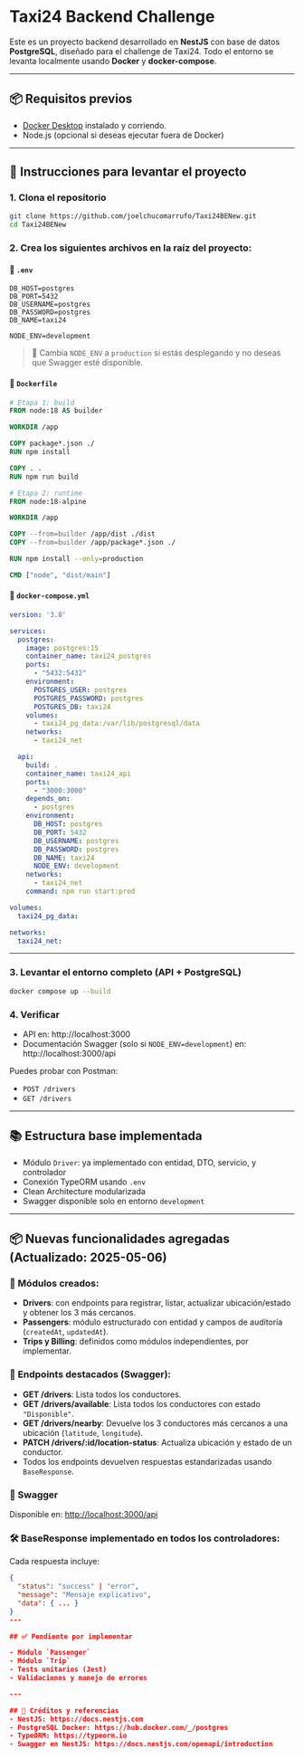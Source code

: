# Taxi24 Backend Challenge

Este es un proyecto backend desarrollado en **NestJS** con base de datos **PostgreSQL**, diseñado para el challenge de Taxi24. Todo el entorno se levanta localmente usando **Docker** y **docker-compose**.

---

## 📦 Requisitos previos

- [Docker Desktop](https://www.docker.com/products/docker-desktop/) instalado y corriendo.
- Node.js (opcional si deseas ejecutar fuera de Docker)

---

## 🚀 Instrucciones para levantar el proyecto

### 1. Clona el repositorio
```bash
git clone https://github.com/joelchucomarrufo/Taxi24BENew.git
cd Taxi24BENew
```

### 2. Crea los siguientes archivos en la raíz del proyecto:

#### 📄 `.env`
```env
DB_HOST=postgres
DB_PORT=5432
DB_USERNAME=postgres
DB_PASSWORD=postgres
DB_NAME=taxi24

NODE_ENV=development
```

> 📝 Cambia `NODE_ENV` a `production` si estás desplegando y no deseas que Swagger esté disponible.

#### 🐳 `Dockerfile`
```Dockerfile
# Etapa 1: build
FROM node:18 AS builder

WORKDIR /app

COPY package*.json ./
RUN npm install

COPY . .
RUN npm run build

# Etapa 2: runtime
FROM node:18-alpine

WORKDIR /app

COPY --from=builder /app/dist ./dist
COPY --from=builder /app/package*.json ./

RUN npm install --only=production

CMD ["node", "dist/main"]
```

#### 🐳 `docker-compose.yml`
```yaml
version: '3.8'

services:
  postgres:
    image: postgres:15
    container_name: taxi24_postgres
    ports:
      - "5432:5432"
    environment:
      POSTGRES_USER: postgres
      POSTGRES_PASSWORD: postgres
      POSTGRES_DB: taxi24
    volumes:
      - taxi24_pg_data:/var/lib/postgresql/data
    networks:
      - taxi24_net

  api:
    build: .
    container_name: taxi24_api
    ports:
      - "3000:3000"
    depends_on:
      - postgres
    environment:
      DB_HOST: postgres
      DB_PORT: 5432
      DB_USERNAME: postgres
      DB_PASSWORD: postgres
      DB_NAME: taxi24
      NODE_ENV: development
    networks:
      - taxi24_net
    command: npm run start:prod

volumes:
  taxi24_pg_data:

networks:
  taxi24_net:
```

---

### 3. Levantar el entorno completo (API + PostgreSQL)
```bash
docker compose up --build
```

### 4. Verificar
- API en: http://localhost:3000
- Documentación Swagger (solo si `NODE_ENV=development`) en: http://localhost:3000/api

Puedes probar con Postman:
- `POST /drivers`
- `GET /drivers`

---

## 📚 Estructura base implementada

- Módulo `Driver`: ya implementado con entidad, DTO, servicio, y controlador
- Conexión TypeORM usando `.env`
- Clean Architecture modularizada
- Swagger disponible solo en entorno `development`

---

## 📦 Nuevas funcionalidades agregadas (Actualizado: 2025-05-06)

### 🧱 Módulos creados:
- **Drivers**: con endpoints para registrar, listar, actualizar ubicación/estado y obtener los 3 más cercanos.
- **Passengers**: módulo estructurado con entidad y campos de auditoría (`createdAt`, `updatedAt`).
- **Trips y Billing**: definidos como módulos independientes, por implementar.

### 🧪 Endpoints destacados (Swagger):
- **GET /drivers**: Lista todos los conductores.
- **GET /drivers/available**: Lista todos los conductores con estado `"Disponible"`.
- **GET /drivers/nearby**: Devuelve los 3 conductores más cercanos a una ubicación (`latitude`, `longitude`).
- **PATCH /drivers/:id/location-status**: Actualiza ubicación y estado de un conductor.
- Todos los endpoints devuelven respuestas estandarizadas usando `BaseResponse`.

### 🧾 Swagger
Disponible en: [http://localhost:3000/api](http://localhost:3000/api)

### 🛠️ BaseResponse implementado en todos los controladores:
Cada respuesta incluye:
```json
{
  "status": "success" | "error",
  "message": "Mensaje explicativo",
  "data": { ... }
}
---

## ✅ Pendiente por implementar

- Módulo `Passenger`
- Módulo `Trip`
- Tests unitarios (Jest)
- Validaciones y manejo de errores

---

## 🧠 Créditos y referencias
- NestJS: https://docs.nestjs.com
- PostgreSQL Docker: https://hub.docker.com/_/postgres
- TypeORM: https://typeorm.io
- Swagger en NestJS: https://docs.nestjs.com/openapi/introduction

